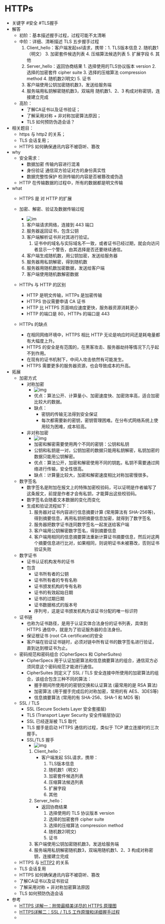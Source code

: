 # HTTPs

- 关键字
    #安全
    #TLS握手
- 解答
    - 初阶：基本描述握手过程，过程可能不太清晰
    - 中阶：详细、清晰描述 TLS 五步握手过程
      1. Client_hello：客户端发起ssl请求，携带：1. TLS版本信息 2. 随机数1（明文） 3. 加密套件候选列表 4. 压缩算法候选列表 5. 扩展字段 6. 其他
      2. Server_hello：返回协商结果 1. 选择使用的TLS协议版本 version 2. 选择的加密套件 cipher suite 3. 选择的压缩算法 compression method 4. 随机数2(明文) 5. 证书
      3. 客户端使用公钥加密随机数3，发送给服务端
      4. 服务端用私钥解密随机数3，双端用 随机数1、2、3 构成对称密钥，连接建立完成
    - 高阶：
        - 了解CA证书以及证书验证；
        - 了解采用对称 + 非对称加密算法原因；
        - TLS 如何预防伪造会话？
- 相关题目：
    - https 与 http2 的关系；
    - TLS 会话复用；
    - HTTPS 如何确保通讯内容不被窃听、篡改
- why
    - 安全需求：
        - 数据加密 传输内容进行混淆
        - 身份验证 通信双方验证对方的身份真实性
        - 数据完整性保护 检测传输的内容是否被篡改或伪造
    - HTTP 在传输数据的过程中，所有的数据都是明文传输
- what
    - HTTPS 是 对 HTTP 的扩展
    - 加密、解密、验证及数据传输过程
        - ![im](./assets/2023-04-06-23-38-32.png)
        1. 客户端请求网络，连接到 443 端口
        2. 服务器返回证书，包含公钥
        3. 客户端解析证书并对其进行验证。
           1. 证书中的域名与实际域名不一致，或者证书已经过期，就会向访问者显示一个警告，由其选择是否还要继续通信。
        4. 客户端生成随机数，用公钥加密，发送给服务器
        5. 服务器用私钥解密，得到随机数
        6. 服务器用随机数加密数据，发送给客户端
        7. 客户端使用随机数解密数据

    - HTTPs 与 HTTP 的区别
        - HTTP 是明文传输，HTTPs 是加密传输
        - HTTPS 协议需要申请 CA 证书
        - HTTP 比 HTTPS 页面响应速度更快，服务器资源消耗更小
        - HTTP 的端口是 80，HTTPs 的端口是 443

    - HTTPs 的缺点
        - 在相同网络环境中，HTTPS 相比 HTTP 无论是响应时间还是耗电量都有大幅度上升。
        - HTTPS 的安全是有范围的，在黑客攻击、服务器劫持等情况下几乎起不到作用。
        - 在现有的证书机制下，中间人攻击依然有可能发生。
        - HTTPS 需要更多的服务器资源，也会导致成本的升高。
- 拓展
    - 加密方式
        - 对称加密
            - ![img](./assets/2023-04-06-23-30-03.png)
            - 优点：算法公开、计算量小、加密速度快、加密效率高，适合加密比较大的数据。
            - 缺点：
                - 密钥的传输无法得到安全保证
                - 每次都需要新的密钥，密钥管理困难。在分布式网络系统上使用较为困难，成本较高。
        - 非对称加密
            - ![img](./assets/2023-04-06-23-34-25.png)
            - 加密和解密需要使用两个不同的密钥：公钥和私钥
            - 公钥和私钥是一对，公钥加密的数据只能用私钥解密，私钥加密的数据只能用公钥解密。
            - 优点：算法公开，加密和解密使用不同的钥匙，私钥不需要通过网络进行传输，安全性很高。
            - 缺点：计算量比较大，加密和解密速度相比对称加密慢很多。
    - 数字签名
        - 数字签名是附加在报文上的特殊加密校验码，可以证明是作者编写了这条报文，前提是作者才会有私钥，才能算出这些校验码。
        - 数字签名会随着文本数据的变化而变化
        - 生成和验证流程如下：
            1. 服务器对证书内容进行信息摘要计算 (常用算法有 SHA-256等)，得到摘要信息，再用私钥把摘要信息加密，就得到了数字签名
            2. 服务器把数字证书连同数字签名一起发送给客户端
            3. 客户端用公钥解密数字签名，得到摘要信息
            4. 客户端用相同的信息摘要算法重新计算证书摘要信息，然后对这两个摘要信息进行比对，如果相同，则说明证书未被篡改，否则证书验证失败
    - 数字证书
        - 证书认证机构发布的证书
        - 包含
            - 证书所有者的公钥
            - 证书所有者的专有名称
            - 证书颁发机构的专有名称
            - 证书的有效起始日期
            - 证书的过期日期
            - 证书数据格式的版本号
            - 序列号，这是证书颁发机构为该证书分配的唯一标识符
    - 证书链
        - 也称为证书路径，是用于认证实体合法身份的证书列表，具体到 HTTPS 通信中，就是为了验证服务器的合法身份。
        - 保证根证书 (root CA certificate)的安全
        - 客户端在验证证书链时，必须对链中所有证书的数字签名进行验证，直到达到根证书为止。
    - 密码规范和密码组合 (CipherSpecs 和 CipherSuites)
        - CipherSpecs 用于认证加密算法和信息摘要算法的组合，通信双方必须同意这个密码规范才能进行通信。
        - CipherSuites 则定义了 SSL / TLS 安全连接中所使用的加密算法的组合，该组合包含三种不同的算法：
            - 握手期间所使用的的密钥交换和认证算法 (最常用的是 RSA 算法)
            - 加密算法 (用于握手完成后的对称加密，常用的有 AES、3DES等)
            - 信息摘要算法 (常用的有 SHA-256、SHA-1 和 MD5 等)
    - SSL / TLS
        - SSL (Secure Sockets Layer 安全套接层)
        - TLS  (Transport Layer Security 安全传输层协议)
        - SSL 已经逐渐被 TLS 取代
        - TLS 握手是启动 HTTPS 通信的过程，类似于 TCP 建立连接时的三次握手。
        - SSL/TLS 握手
            - ![img](./assets/2023-04-06-23-14-44.png)
            1. Client_hello：
               - 客户端发起 SSL请求，携带：
                  1. TLS版本信息
                  2. 随机数1（明文）
                  3. 加密套件候选列表
                  4. 压缩算法候选列表
                  5. 扩展字段
                  6. 其他
            2. Server_hello：
               - 返回协商结果
                  1. 选择使用的 TLS 协议版本 version
                  2. 选择的加密套件 cipher suite
                  3. 选择的压缩算法 compression method
                  4. 随机数2(明文)
                  5. 证书
            3. 客户端使用公钥加密随机数3，发送给服务端
            4. 服务端用私钥解密随机数3，双端用随机数1、2、3 构成对称密钥，连接建立完成
    - HTTPS 与 [HTTP2](./http2.md) 的关系
    - TLS 会话复用
    - HTTPS 如何确保通讯内容不被窃听、篡改
    - 了解CA证书以及证书验证
    - 了解采用对称 + 非对称加密算法原因
    - TLS 如何预防伪造会话
- 参考
    - [HTTPS 详解一：附带最精美详尽的 HTTPS 原理图](https://segmentfault.com/a/1190000021494676)
    - [HTTPS详解二：SSL / TLS 工作原理和详细握手过程](https://segmentfault.com/a/1190000021559557)
    - [](HTTPs://zhuanlan.zhihu.com/p/26682342)
